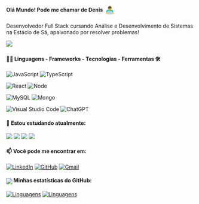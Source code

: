 #### Olá Mundo! Pode me chamar de Denis <img src="https://raw.githubusercontent.com/arthurgalanti/arthurgalanti/main/assets/man-technologist.gif" width="30" style="vertical-align: middle;">

Desenvolvedor Full Stack cursando Análise e Desenvolvimento de Sistemas na Estácio de Sá, apaixonado por resolver problemas!

<a href="https://visitorbadge.io/status?path=https%3A%2F%2Fgithub.com%2Farthurgalanti"><img src="https://api.visitorbadge.io/api/combined?path=https%3A%2F%2Fgithub.com%2Farthurgalanti&label=Visitantes%20(HOJE%2FTotal)&labelColor=%235b187e&countColor=%235b187e&labelStyle=upper" /></a>

<div style="width: max-content;">

#### 👨‍💻 Linguagens - Frameworks - Tecnologias - Ferramentas  🛠

![JavaScript](https://img.shields.io/badge/JavaScript-%23EFD81D?style=flat-square&labelColor=%23414141&logo=javascript&logoColor=white)
![TypeScript](https://img.shields.io/badge/TypeScript-%232F74C0?style=flat-square&labelColor=%23414141&logo=typescript&logoColor=white)
</div>

![React](https://img.shields.io/badge/React-%23631F74?style=flat-square&labelColor=%23414141&logo=react&logoColor=white)
![Node](https://img.shields.io/badge/Node-%23055595?style=flat-square&labelColor=%23414141&logo=node&logoColor=white)</div>

![MySQL](https://img.shields.io/badge/MySQL-%23DB2A20.svg?style=flat-square&labelColor=%23414141&logo=mysql&logoColor=white)
![Mongo](https://img.shields.io/badge/MongoDb-%231A9A7A?style=flat-square&labelColor=%23414141&logo=mongodb&logoColor=white)</div>

![Visual Studio Code](https://img.shields.io/badge/Visual%20Studio%20Code-%232D9EEA?style=flat-square&labelColor=%23414141&logo=visual-studio-code&logoColor=white)
![ChatGPT](https://img.shields.io/badge/ChatGPT-%231A9A7A?style=flat-square&labelColor=%23414141&logo=openai&logoColor=white)</div></div>

#### 🌱 Estou estudando atualmente:
<div>
<img src="https://img.shields.io/badge/TypeScript-%232F74C0?style=flat-square&labelColor=%23414141&logo=typescript&logoColor=white" />
<img src="https://img.shields.io/badge/Angular-%23DE3641?style=flat-square&labelColor=%23414141&logo=angular&logoColor=white" />
<img src="https://img.shields.io/badge/Docker-%232F74C0?style=flat-square&labelColor=%23414141&logo=docker&logoColor=white" />
<img src="https://img.shields.io/badge/Inglês-%2300A86B?style=flat-square&labelColor=%23414141logoColor=white" />
</div>

#### 📫 Você pode me encontrar em: 

[![LinkedIn](https://img.shields.io/badge/-LinkedIn-%230A66C2?style=flat-square&labelColor=%230A66C2&logo=linkedin&logoColor=black&link=https://www.linkedin.com/in/arthurgalanti/)](https://www.linkedin.com/in/denisson-vasconcelos-da-silva/)
[![GitHub](https://img.shields.io/badge/-GitHub-1ca0f1?style=flat-square&labelColor=1ca0f1&logo=github&logoColor=black&link=https://twitter.com/galantidev)](https://github.com/Denisson1991)
[![Gmail](https://img.shields.io/badge/denisson.boulevardmotos@gmail.com-%230078D4.svg?style=flat-square&logo=microsoftoutlook&logoColor=black&link=mailto:denisson.boulevardmotos@gmail.com)](mailto:denisson.boulevardmotos@gmail.com)



#### <img src="https://github.githubassets.com/images/modules/logos_page/GitHub-Mark.png" width="30" style="vertical-align: middle;"> Minhas estatísticas do GitHub: 
[![Linguagens](https://github-readme-stats.vercel.app/api?username=denisson1991&show_icons=true&locale=pt-BR&&theme=dark)](https://github.com/denisson1991?tab=repositories)
[![Linguagens](https://github-readme-stats.vercel.app/api/top-langs/?username=denisson1991&layout=compact&locale=pt-BR&&theme=dark)](https://github.com/denisson1991?tab=repositories)


